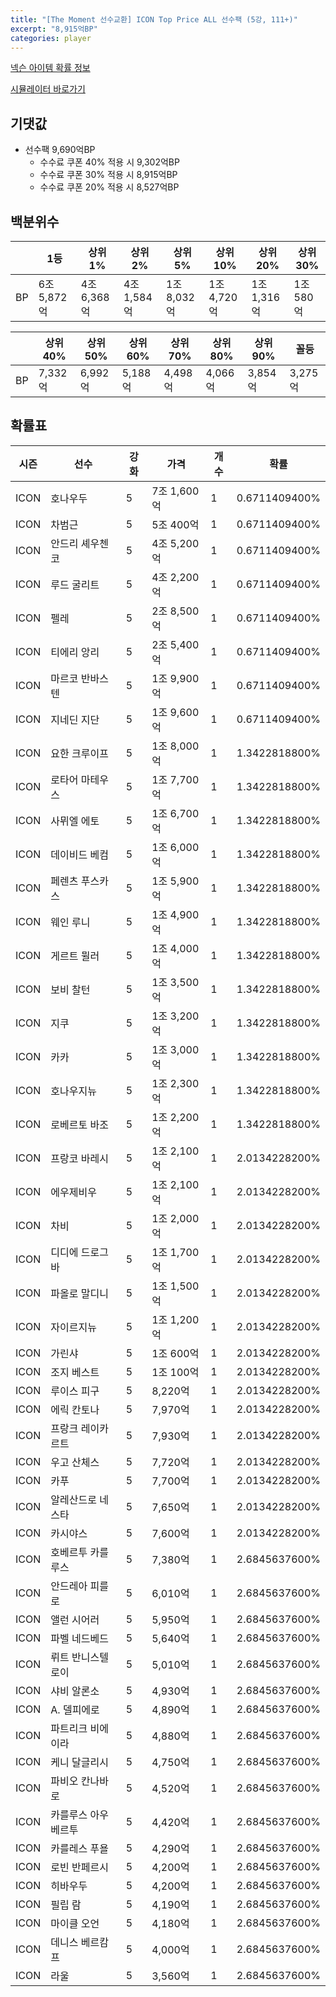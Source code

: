 ```yaml
---
title: "[The Moment 선수교환] ICON Top Price ALL 선수팩 (5강, 111+)"
excerpt: "8,915억BP"
categories: player
---
```

[넥슨 아이템 확률 정보](http://iteminfo.nexon.com/probability/fco?sn=6722)

[시뮬레이터 바로가기](/simulator/6722)
## 기댓값
- 선수팩 9,690억BP
  - 수수료 쿠폰 40% 적용 시 9,302억BP
  - 수수료 쿠폰 30% 적용 시 8,915억BP
  - 수수료 쿠폰 20% 적용 시 8,527억BP


## 백분위수

||1등|상위1%|상위2%|상위5%|상위10%|상위20%|상위30%|
|---|---|---|---|---|---|---|---|
|BP|6조 5,872억|4조 6,368억|4조 1,584억|1조 8,032억|1조 4,720억|1조 1,316억|1조 580억|

||상위40%|상위50%|상위60%|상위70%|상위80%|상위90%|꼴등|
|---|---|---|---|---|---|---|---|
|BP|7,332억|6,992억|5,188억|4,498억|4,066억|3,854억|3,275억|


## 확률표

|시즌|선수|강화|가격|개수|확률|
|---|---|---|---|---|---|
|ICON|호나우두|5|7조 1,600억|1|0.6711409400%|
|ICON|차범근|5|5조 400억|1|0.6711409400%|
|ICON|안드리 셰우첸코|5|4조 5,200억|1|0.6711409400%|
|ICON|루드 굴리트|5|4조 2,200억|1|0.6711409400%|
|ICON|펠레|5|2조 8,500억|1|0.6711409400%|
|ICON|티에리 앙리|5|2조 5,400억|1|0.6711409400%|
|ICON|마르코 반바스텐|5|1조 9,900억|1|0.6711409400%|
|ICON|지네딘 지단|5|1조 9,600억|1|0.6711409400%|
|ICON|요한 크루이프|5|1조 8,000억|1|1.3422818800%|
|ICON|로타어 마테우스|5|1조 7,700억|1|1.3422818800%|
|ICON|사뮈엘 에토|5|1조 6,700억|1|1.3422818800%|
|ICON|데이비드 베컴|5|1조 6,000억|1|1.3422818800%|
|ICON|페렌츠 푸스카스|5|1조 5,900억|1|1.3422818800%|
|ICON|웨인 루니|5|1조 4,900억|1|1.3422818800%|
|ICON|게르트 뮐러|5|1조 4,000억|1|1.3422818800%|
|ICON|보비 찰턴|5|1조 3,500억|1|1.3422818800%|
|ICON|지쿠|5|1조 3,200억|1|1.3422818800%|
|ICON|카카|5|1조 3,000억|1|1.3422818800%|
|ICON|호나우지뉴|5|1조 2,300억|1|1.3422818800%|
|ICON|로베르토 바조|5|1조 2,200억|1|1.3422818800%|
|ICON|프랑코 바레시|5|1조 2,100억|1|2.0134228200%|
|ICON|에우제비우|5|1조 2,100억|1|2.0134228200%|
|ICON|차비|5|1조 2,000억|1|2.0134228200%|
|ICON|디디에 드로그바|5|1조 1,700억|1|2.0134228200%|
|ICON|파올로 말디니|5|1조 1,500억|1|2.0134228200%|
|ICON|자이르지뉴|5|1조 1,200억|1|2.0134228200%|
|ICON|가린샤|5|1조 600억|1|2.0134228200%|
|ICON|조지 베스트|5|1조 100억|1|2.0134228200%|
|ICON|루이스 피구|5|8,220억|1|2.0134228200%|
|ICON|에릭 칸토나|5|7,970억|1|2.0134228200%|
|ICON|프랑크 레이카르트|5|7,930억|1|2.0134228200%|
|ICON|우고 산체스|5|7,720억|1|2.0134228200%|
|ICON|카푸|5|7,700억|1|2.0134228200%|
|ICON|알레산드로 네스타|5|7,650억|1|2.0134228200%|
|ICON|카시야스|5|7,600억|1|2.0134228200%|
|ICON|호베르투 카를루스|5|7,380억|1|2.6845637600%|
|ICON|안드레아 피를로|5|6,010억|1|2.6845637600%|
|ICON|앨런 시어러|5|5,950억|1|2.6845637600%|
|ICON|파벨 네드베드|5|5,640억|1|2.6845637600%|
|ICON|뤼트 반니스텔로이|5|5,010억|1|2.6845637600%|
|ICON|샤비 알론소|5|4,930억|1|2.6845637600%|
|ICON|A. 델피에로|5|4,890억|1|2.6845637600%|
|ICON|파트리크 비에이라|5|4,880억|1|2.6845637600%|
|ICON|케니 달글리시|5|4,750억|1|2.6845637600%|
|ICON|파비오 칸나바로|5|4,520억|1|2.6845637600%|
|ICON|카를루스 아우베르투|5|4,420억|1|2.6845637600%|
|ICON|카를레스 푸욜|5|4,290억|1|2.6845637600%|
|ICON|로빈 반페르시|5|4,200억|1|2.6845637600%|
|ICON|히바우두|5|4,200억|1|2.6845637600%|
|ICON|필립 람|5|4,190억|1|2.6845637600%|
|ICON|마이클 오언|5|4,180억|1|2.6845637600%|
|ICON|데니스 베르캄프|5|4,000억|1|2.6845637600%|
|ICON|라울|5|3,560억|1|2.6845637600%|
